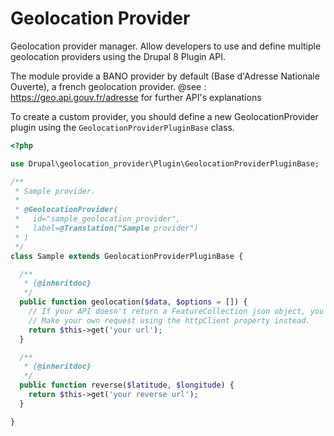 # Geolocation Provider

Geolocation provider manager. Allow developers to use and define multiple geolocation providers using the Drupal 8 Plugin API.

The module provide a BANO provider by default (Base d'Adresse Nationale Ouverte), a french geolocation provider.
@see : https://geo.api.gouv.fr/adresse for further API's explanations

To create a custom provider, you should define a new GeolocationProvider plugin using the `GeolocationProviderPluginBase` class.

```php
<?php

use Drupal\geolocation_provider\Plugin\GeolocationProviderPluginBase;

/**
 * Sample provider.
 *
 * @GeolocationProvider(
 *   id="sample_geolocation_provider",
 *   label=@Translation("Sample provider")
 * )
 */
class Sample extends GeolocationProviderPluginBase {

  /**
   * {@inheritdoc}
   */
  public function geolocation($data, $options = []) {
    // If your API doesn't return a FeatureCollection json object, you may not use the get() method.
    // Make your own request using the httpClient property instead.
    return $this->get('your url');
  }

  /**
   * {@inheritdoc}
   */
  public function reverse($latitude, $longitude) {
    return $this->get('your reverse url');
  }

}

```

